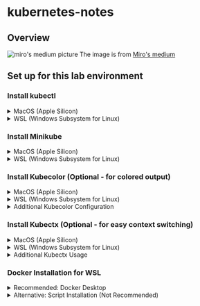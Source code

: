 # kubernetes-notes
## Overview
![miro's medium picture](https://miro.medium.com/v2/resize:fit:2000/format:webp/1*kSRH4T8S1YmAuHbpgQ3Ylw.png)
The image is from [Miro's medium](https://medium.com/devops-mojo/kubernetes-architecture-overview-introduction-to-k8s-architecture-and-understanding-k8s-cluster-components-90e11eb34ccd)

## Set up for this lab environment
### Install kubectl

<details>
<summary>MacOS (Apple Silicon)</summary>

> Download the latest version ([official website](https://kubernetes.io/docs/tasks/tools/install-kubectl-macos/))
```bash
curl -LO "https://dl.k8s.io/release/$(curl -L -s https://dl.k8s.io/release/stable.txt)/bin/darwin/arm64/kubectl"
```
> Move the kubectl to a file location on your system
```bash
chmod +x ./kubectl
sudo mv ./kubectl /usr/local/bin/kubectl
sudo chown root: /usr/local/bin/kubectl
```

> Test to ensure the version you installed is up-to-date
```bash
kubectl version --client
```

**Alternative: Using HomeBrew**
```bash
brew install kubectl

# Test it
kubectl version --client
```
</details>

<details>
<summary>WSL (Windows Subsystem for Linux)</summary>

> Download the latest version
```bash
curl -LO "https://dl.k8s.io/release/$(curl -L -s https://dl.k8s.io/release/stable.txt)/bin/linux/amd64/kubectl"
```

> Validate the binary (optional)
```bash
curl -LO "https://dl.k8s.io/$(curl -L -s https://dl.k8s.io/release/stable.txt)/bin/linux/amd64/kubectl.sha256"
echo "$(cat kubectl.sha256)  kubectl" | sha256sum --check
```

> Install kubectl
```bash
sudo install -o root -g root -m 0755 kubectl /usr/local/bin/kubectl

# Test it
kubectl version --client
```
</details>

### Install Minikube
<details>
<summary>MacOS (Apple Silicon)</summary>

```bash
# Using Homebrew
brew install minikube

# Or using direct download
curl -LO https://storage.googleapis.com/minikube/releases/latest/minikube-darwin-arm64
sudo install minikube-darwin-arm64 /usr/local/bin/minikube

# Test the installation
minikube version

# Start Minikube
minikube start

# Check status
minikube status

# View the Kubernetes dashboard (optional)
minikube dashboard
```
</details>

<details>
<summary>WSL (Windows Subsystem for Linux)</summary>

```bash
curl -LO https://storage.googleapis.com/minikube/releases/latest/minikube-linux-amd64
sudo install minikube-linux-amd64 /usr/local/bin/minikube

# Test the installation
minikube version

# Start Minikube
minikube start --driver=docker

# Check status
minikube status

# View the Kubernetes dashboard (optional)
minikube dashboard
```

Note: Make sure Docker is installed and running in WSL before starting Minikube.
</details>

### Install Kubecolor (Optional - for colored output)
<details>
<summary>MacOS (Apple Silicon)</summary>

```bash
# Using Homebrew
brew install hidetatz/tap/kubecolor

# Add alias to your shell configuration file
echo 'alias kubectl="kubecolor"' >> ~/.zshrc

# Reload shell configuration
source ~/.zshrc

# Test the colored output
kubectl get pods
```

Note: Kubecolor will automatically use kubectl's configuration, no additional setup needed.
</details>

<details>
<summary>WSL (Windows Subsystem for Linux)</summary>

```bash
# Download the tar.gz file
wget https://github.com/kubecolor/kubecolor/releases/download/v0.5.0/kubecolor_0.5.0_linux_amd64.tar.gz

# Extract the archive
mkdir -p kubecolor
tar -xzf ./kubecolor_0.5.0_linux_amd64.tar.gz -C kubecolor

# Move the binary to your PATH (may require sudo)
sudo mv kubecolor/kubecolor /usr/local/bin/

# Add alias to your shell configuration file
echo 'alias kubectl="kubecolor"' >> ~/.zshrc

# Reload shell configuration
source ~/.zshrc

# Test the colored output
kubectl get pods

# Remove the kubecolor directory
rm -rf kubecolor

# Remove the tar.gz file
rm -rf kubecolor_0.5.0_linux_amd64.tar.gz
```

Note: Check for newer versions at [kubecolor releases](https://github.com/hidetatz/kubecolor/releases)
</details>

<details>
<summary>Additional Kubecolor Configuration</summary>

You can also add these optional aliases for enhanced experience:
```bash
# Add these to your ~/.zshrc

# Preserve colored output when piping (e.g., kubectl get pods | grep something)
alias kubectl="kubecolor -p"

# Use specific color scheme
alias kubectl="kubecolor --light-background" # For light terminal themes
alias kubectl="kubecolor --dark-background"  # For dark terminal themes

# Disable colorization for specific commands
alias kubectl="kubecolor --force-colors=false"
```

To temporarily use kubectl without colors, you can either:
1. Use `command kubectl` instead of `kubectl`
2. Use the full path `/usr/local/bin/kubectl`
</details>

### Install Kubectx (Optional - for easy context switching)
<details>
<summary>MacOS (Apple Silicon)</summary>

```bash
# Using Homebrew
brew install kubectx

# Test the installation
kubectx
kubens

# Add alias to your shell configuration file (optional)
echo 'alias kctx="kubectx"' >> ~/.zshrc
echo 'alias kns="kubens"' >> ~/.zshrc

# Reload shell configuration
source ~/.zshrc
```
</details>

<details>
<summary>WSL (Windows Subsystem for Linux)</summary>

```bash
# Download kubectx and kubens
sudo git clone https://github.com/ahmetb/kubectx /opt/kubectx

# Create symbolic links
sudo ln -s /opt/kubectx/kubectx /usr/local/bin/kubectx
sudo ln -s /opt/kubectx/kubens /usr/local/bin/kubens

# Add alias to your shell configuration file (optional)
echo 'alias kctx="kubectx"' >> ~/.zshrc
echo 'alias kns="kubens"' >> ~/.zshrc

# Reload shell configuration
source ~/.zshrc

# Test the installation
kubectx
kubens
```
</details>

<details>
<summary>Additional Kubectx Usage</summary>

Common commands:
```bash
# List all contexts
kubectx

# Switch to a different context
kubectx <context-name>

# Switch to previous context
kubectx -

# List all namespaces
kubens

# Switch to a different namespace
kubens <namespace-name>

# Switch to previous namespace
kubens -
```
</details>

### Docker Installation for WSL
<details>
<summary>Recommended: Docker Desktop</summary>

1. Download and install [Docker Desktop](https://www.docker.com/products/docker-desktop/)
2. Enable WSL2 integration in Docker Desktop settings:
   - Open Docker Desktop
   - Go to Settings > Resources > WSL Integration
   - Enable "Ubuntu" (or your WSL distro)
3. Verify installation in WSL:
```bash
docker --version
docker ps
```
</details>

<details>
<summary>Alternative: Script Installation (Not Recommended)</summary>

```bash
curl -fsSL https://get.docker.com -o get-docker.sh
sudo sh get-docker.sh
sudo service docker start
```

Note: This method is not recommended because:
- Requires manual updates
- No GUI interface
- Limited WSL integration
- May require additional configuration
- No built-in Kubernetes support
</details>
